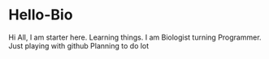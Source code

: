 # Hello-Bio
Hi All,
I am starter here. Learning things. 
I am Biologist turning Programmer.
Just playing with github
Planning to do lot
